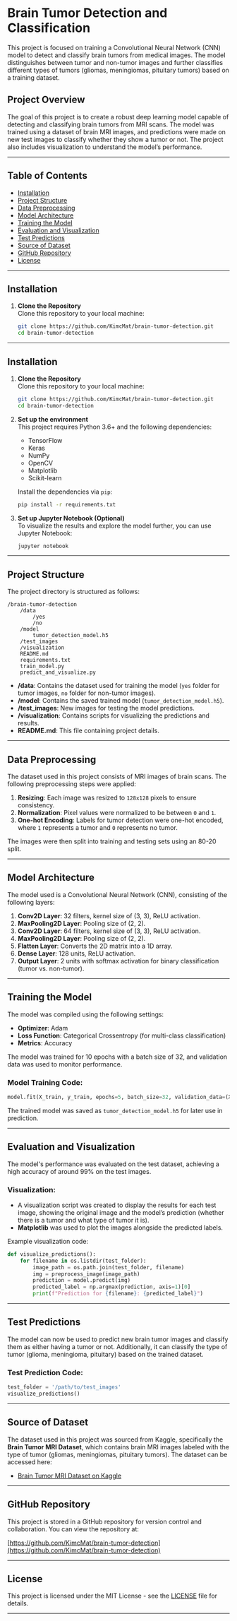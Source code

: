 # Brain Tumor Detection and Classification

This project is focused on training a Convolutional Neural Network (CNN) model to detect and classify brain tumors from medical images. The model distinguishes between tumor and non-tumor images and further classifies different types of tumors (gliomas, meningiomas, pituitary tumors) based on a training dataset.

## **Project Overview**

The goal of this project is to create a robust deep learning model capable of detecting and classifying brain tumors from MRI scans. The model was trained using a dataset of brain MRI images, and predictions were made on new test images to classify whether they show a tumor or not. The project also includes visualization to understand the model’s performance.

---

## **Table of Contents**
- [Installation](#installation)
- [Project Structure](#project-structure)
- [Data Preprocessing](#data-preprocessing)
- [Model Architecture](#model-architecture)
- [Training the Model](#training-the-model)
- [Evaluation and Visualization](#evaluation-and-visualization)
- [Test Predictions](#test-predictions)
- [Source of Dataset](#source-of-dataset)
- [GitHub Repository](#github-repository)
- [License](#license)

---

## **Installation**

1. **Clone the Repository**  
   Clone this repository to your local machine:
   ```bash
   git clone https://github.com/KimcMat/brain-tumor-detection.git
   cd brain-tumor-detection

---

## **Installation**

1. **Clone the Repository**  
   Clone this repository to your local machine:
   ```bash
   git clone https://github.com/KimcMat/brain-tumor-detection.git
   cd brain-tumor-detection
   ```

2. **Set up the environment**  
   This project requires Python 3.6+ and the following dependencies:
   - TensorFlow
   - Keras
   - NumPy
   - OpenCV
   - Matplotlib
   - Scikit-learn

   Install the dependencies via `pip`:
   ```bash
   pip install -r requirements.txt
   ```

3. **Set up Jupyter Notebook (Optional)**  
   To visualize the results and explore the model further, you can use Jupyter Notebook:
   ```bash
   jupyter notebook
   ```

---

## **Project Structure**

The project directory is structured as follows:

```
/brain-tumor-detection
    /data
        /yes
        /no
    /model
        tumor_detection_model.h5
    /test_images
    /visualization
    README.md
    requirements.txt
    train_model.py
    predict_and_visualize.py
```

- **/data**: Contains the dataset used for training the model (`yes` folder for tumor images, `no` folder for non-tumor images).
- **/model**: Contains the saved trained model (`tumor_detection_model.h5`).
- **/test_images**: New images for testing the model predictions.
- **/visualization**: Contains scripts for visualizing the predictions and results.
- **README.md**: This file containing project details.

---

## **Data Preprocessing**

The dataset used in this project consists of MRI images of brain scans. The following preprocessing steps were applied:
1. **Resizing**: Each image was resized to `128x128` pixels to ensure consistency.
2. **Normalization**: Pixel values were normalized to be between `0` and `1`.
3. **One-hot Encoding**: Labels for tumor detection were one-hot encoded, where `1` represents a tumor and `0` represents no tumor.

The images were then split into training and testing sets using an 80-20 split.

---

## **Model Architecture**

The model used is a Convolutional Neural Network (CNN), consisting of the following layers:

1. **Conv2D Layer**: 32 filters, kernel size of (3, 3), ReLU activation.
2. **MaxPooling2D Layer**: Pooling size of (2, 2).
3. **Conv2D Layer**: 64 filters, kernel size of (3, 3), ReLU activation.
4. **MaxPooling2D Layer**: Pooling size of (2, 2).
5. **Flatten Layer**: Converts the 2D matrix into a 1D array.
6. **Dense Layer**: 128 units, ReLU activation.
7. **Output Layer**: 2 units with softmax activation for binary classification (tumor vs. non-tumor).

---

## **Training the Model**

The model was compiled using the following settings:
- **Optimizer**: Adam
- **Loss Function**: Categorical Crossentropy (for multi-class classification)
- **Metrics**: Accuracy

The model was trained for 10 epochs with a batch size of 32, and validation data was used to monitor performance.

### Model Training Code:
```python
model.fit(X_train, y_train, epochs=5, batch_size=32, validation_data=(X_test, y_test))
```

The trained model was saved as `tumor_detection_model.h5` for later use in prediction.

---

## **Evaluation and Visualization**

The model's performance was evaluated on the test dataset, achieving a high accuracy of around 99% on the test images.

### Visualization:
- A visualization script was created to display the results for each test image, showing the original image and the model’s prediction (whether there is a tumor and what type of tumor it is).
- **Matplotlib** was used to plot the images alongside the predicted labels.

Example visualization code:
```python
def visualize_predictions():
    for filename in os.listdir(test_folder):
        image_path = os.path.join(test_folder, filename)
        img = preprocess_image(image_path)
        prediction = model.predict(img)
        predicted_label = np.argmax(prediction, axis=1)[0]
        print(f"Prediction for {filename}: {predicted_label}")
```

---

## **Test Predictions**

The model can now be used to predict new brain tumor images and classify them as either having a tumor or not. Additionally, it can classify the type of tumor (glioma, meningioma, pituitary) based on the trained dataset.

### Test Prediction Code:
```python
test_folder = '/path/to/test_images'
visualize_predictions()
```

---

## **Source of Dataset**

The dataset used in this project was sourced from Kaggle, specifically the **Brain Tumor MRI Dataset**, which contains brain MRI images labeled with the type of tumor (gliomas, meningiomas, pituitary tumors). The dataset can be accessed here:

- [Brain Tumor MRI Dataset on Kaggle](https://www.kaggle.com/datasets/masoudnickparvar/brain-tumor-mri-dataset)

---

## **GitHub Repository**

This project is stored in a GitHub repository for version control and collaboration. You can view the repository at:

[https://github.com/KimcMat/brain-tumor-detection](https://github.com/KimcMat/brain-tumor-detection)

---

## **License**

This project is licensed under the MIT License - see the [LICENSE](LICENSE) file for details.

---

